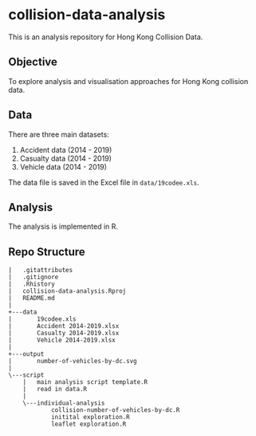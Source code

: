# collision-data-analysis
This is an analysis repository for Hong Kong Collision Data.

## Objective

To explore analysis and visualisation approaches for Hong Kong collision data.  

## Data

There are three main datasets:

1. Accident data (2014 - 2019)
1. Casualty data (2014 - 2019)
1. Vehicle data (2014 - 2019) 

The data file is saved in the Excel file in `data/19codee.xls`.

## Analysis

The analysis is implemented in R. 

## Repo Structure

```
|   .gitattributes 
|   .gitignore 
|   .Rhistory 
|   collision-data-analysis.Rproj
|   README.md
|   
+---data
|       19codee.xls
|       Accident 2014-2019.xlsx
|       Casualty 2014-2019.xlsx
|       Vehicle 2014-2019.xlsx
|       
+---output
|       number-of-vehicles-by-dc.svg
|       
\---script
    |   main analysis script template.R
    |   read in data.R
    |   
    \---individual-analysis
            collision-number-of-vehicles-by-dc.R
            initital exploration.R
            leaflet exploration.R
            
```

